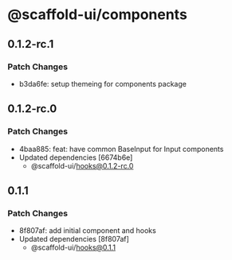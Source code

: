 # @scaffold-ui/components

## 0.1.2-rc.1

### Patch Changes

- b3da6fe: setup themeing for components package

## 0.1.2-rc.0

### Patch Changes

- 4baa885: feat: have common BaseInput for Input components
- Updated dependencies [6674b6e]
  - @scaffold-ui/hooks@0.1.2-rc.0

## 0.1.1

### Patch Changes

- 8f807af: add initial component and hooks
- Updated dependencies [8f807af]
  - @scaffold-ui/hooks@0.1.1
